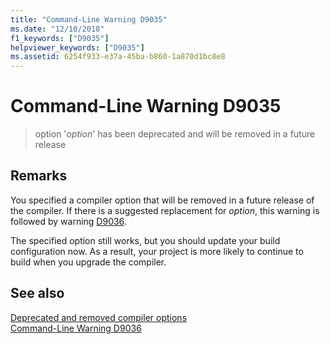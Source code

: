 ```yaml
---
title: "Command-Line Warning D9035"
ms.date: "12/10/2018"
f1_keywords: ["D9035"]
helpviewer_keywords: ["D9035"]
ms.assetid: 6254f933-e37a-45ba-b860-1a870d1bc8e8
---
```

# Command-Line Warning D9035

> option '*option*' has been deprecated and will be removed in a future release

## Remarks

You specified a compiler option that will be removed in a future release of the compiler. If there is a suggested replacement for *option*, this warning is followed by warning [D9036](../../error-messages/tool-errors/command-line-warning-d9036.md).

The specified option still works, but you should update your build configuration now. As a result, your project is more likely to continue to build when you upgrade the compiler.

## See also

[Deprecated and removed compiler options](../../build/reference/compiler-options-listed-by-category.md#deprecated-and-removed-compiler-options)<br/>
[Command-Line Warning D9036](command-line-warning-d9036.md)